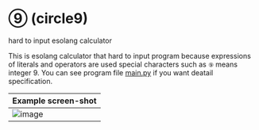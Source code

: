 # ⑨ (circle9)
hard to input esolang calculator

This is esolang calculator that hard to input program because expressions of literals and operators are used special characters such as `⑨` means integer 9.
You can see program file [main.py](./main.py) if you want deatail specification.

|Example screen-shot|
|:-|
|![image](https://github.com/user-attachments/assets/25c785ee-36cd-4229-b39e-7bbff685df6c)|
